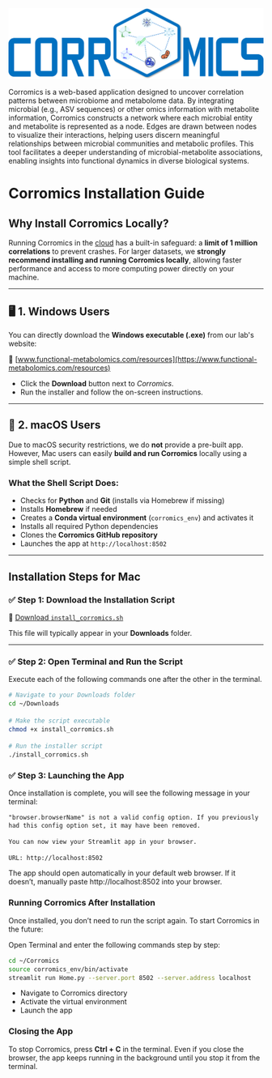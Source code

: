 ![banner](assets/corromics_full_logo.png)

Corromics is a web-based application designed to uncover correlation patterns between microbiome and metabolome data. By integrating microbial (e.g., ASV sequences) or other omics information with metabolite information, Corromics constructs a network where each microbial entity and metabolite is represented as a node. Edges are drawn between nodes to visualize their interactions, helping users discern meaningful relationships between microbial communities and metabolic profiles. This tool facilitates a deeper understanding of microbial-metabolite associations, enabling insights into functional dynamics in diverse biological systems.

# Corromics Installation Guide

## Why Install Corromics Locally?

Running Corromics in the [cloud](https://corromics.gnps2.org/) has a built-in safeguard: a **limit of 1 million correlations** to prevent crashes. For larger datasets, we **strongly recommend installing and running Corromics locally**, allowing faster performance and access to more computing power directly on your machine.

---

## 🖥️ 1. Windows Users

You can directly download the **Windows executable (.exe)** from our lab's website:

🔗 [www.functional-metabolomics.com/resources](https://www.functional-metabolomics.com/resources)

- Click the **Download** button next to *Corromics*.
- Run the installer and follow the on-screen instructions.

---

## 🍎 2. macOS Users

Due to macOS security restrictions, we do **not** provide a pre-built app.  
However, Mac users can easily **build and run Corromics** locally using a simple shell script.

### What the Shell Script Does:

- Checks for **Python** and **Git** (installs via Homebrew if missing)
- Installs **Homebrew** if needed
- Creates a **Conda virtual environment** (`corromics_env`) and activates it
- Installs all required Python dependencies
- Clones the **Corromics GitHub repository**
- Launches the app at `http://localhost:8502`

---

## Installation Steps for Mac

### ✅ Step 1: Download the Installation Script

🔗 [Download `install_corromics.sh`](https://www.functional-metabolomics.com/resources)

This file will typically appear in your **Downloads** folder.

---

### ✅ Step 2: Open Terminal and Run the Script

Execute each of the following commands one after the other in the terminal.

```bash
# Navigate to your Downloads folder
cd ~/Downloads

# Make the script executable
chmod +x install_corromics.sh

# Run the installer script
./install_corromics.sh

```

### ✅  Step 3: Launching the App
Once installation is complete, you will see the following message in your terminal:

```
"browser.browserName" is not a valid config option. If you previously had this config option set, it may have been removed.
  
You can now view your Streamlit app in your browser.
  
URL: http://localhost:8502

```

The app should open automatically in your default web browser. If it doesn’t, manually paste http://localhost:8502 into your browser.


### Running Corromics After Installation
Once installed, you don’t need to run the script again. To start Corromics in the future:

Open Terminal and enter the following commands step by step:

```bash
cd ~/Corromics 
source corromics_env/bin/activate 
streamlit run Home.py --server.port 8502 --server.address localhost
```

- Navigate to Corromics directory
- Activate the virtual environment
- Launch the app


### Closing the App
To stop Corromics, press **Ctrl + C** in the terminal.
Even if you close the browser, the app keeps running in the background until you stop it from the terminal.


